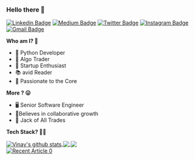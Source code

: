 <!-- in your header -->
<link rel="stylesheet" href="https://cdn.jsdelivr.net/gh/devicons/devicon@v2.11.0/devicon.min.css">

<!-- in your body -->


### Hello there 👋
[![Linkedin Badge](https://img.shields.io/badge/-vinaykachare-blue?style=flat&logo=Linkedin&logoColor=white&link=https://www.linkedin.com/in/vinaykachare/)](https://www.linkedin.com/in/vinaykachare/)
[![Medium Badge](https://img.shields.io/badge/-vinaykachare-000000?style=flat&labelColor=000000&logo=Medium&link=https://medium.com/@vinaykachare)](https://medium.com/@vinaykachare)
[![Twitter Badge](https://img.shields.io/badge/-KachareVinay-1ca0f1?style=flat&labelColor=1ca0f1&logo=twitter&logoColor=white&link=https://twitter.com/KachareVinay)](https://twitter.com/KachareVinay)
[![Instagram Badge](https://img.shields.io/badge/-vinaykachare-purple?style=flat&logo=instagram&logoColor=white&link=https://instagram:.com/vinaykachare/)](https://instagram.com/vinaykachare)
[![Gmail Badge](https://img.shields.io/badge/-vinaykachare-c14438?style=flat&logo=Gmail&logoColor=white&link=mailto:vinaykachare@gmail.com)](mailto:vinaykachare@gmail.com)

<b> Who am I? :thinking:</b>
- :snake: Python Developer
- :fox_face: Algo Trader
- :unicorn: Startup Enthusiast
- :books: avid Reader
- :blue_heart: Passionate to the Core

<b> More ? 😛</b>
- 🖥️ Senior Software Engineer
- 🤝Believes in collaborative growth
- :see_no_evil: Jack of All Trades

<b>Tech Stack? 🧑‍💻 </b>
<p align="left">
  
</p>

<a href="#">
  <img align="center" src="https://github-readme-stats.vercel.app/api?username=vinaykachare&show_icons=true&include_all_commits=true&theme=material-palenight" alt="Vinay's github stats" />
</a>

<a href="#">
  <img align="center" src="https://github-readme-stats.vercel.app/api/top-langs/?username=vinaykachare&layout=compact&theme=material-palenight" />
</a>

  
<a href="https://github.com/vinaykachare/ZerodhaRequestToken">
  <img align="center" src="https://github-readme-stats.vercel.app/api/pin/?username=vinaykachare&repo=ZerodhaRequestToken&theme=material-palenight" />
</a>

<br />
<a target="_blank" href="https://github-readme-medium-recent-article.vercel.app/medium/@vinaykachare/0"><img src="https://github-readme-medium-recent-article.vercel.app/medium/@vinaykachare/0" alt="Recent Article 0"> 



<!--
**vinaykachare/vinaykachare** is a ✨ _special_ ✨ repository because its `README.md` (this file) appears on your GitHub profile.

Here are some ideas to get you started:

- 🔭 I’m currently working on ...
- 🌱 I’m currently learning ...
- 👯 I’m looking to collaborate on ...
- 🤔 I’m looking for help with ...
- 💬 Ask me about ...
- 📫 How to reach me: ...
- 😄 Pronouns: ...
- ⚡ Fun fact: ...
-->
